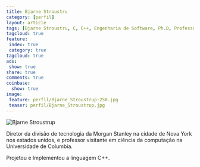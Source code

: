 ```yaml
---
title: Bjarne Stroustru
category: [perfil]
layout: article
tags: [Bjarne Stroustru, C, C++, Engenharia de Software, Ph.D, Professor, Linguagem, Programção, Universidade, New York, Morgan Stanley, Ciência da Computação, Clumbia University]
tagcloud: true
feature:
 index: true
 category: true
tagcloud: true
ads: 
 show: true
share: true
comments: true
coinbase:
  show: true
image:
 feature: perfil/Bjarne_Stroustrup-250.jpg
 teaser: perfil/Bjarne_Stroustrup.jpg
---
```


![Bjarne Stroustrup](/image/perfil/Bjarne_Stroustrup.jpg)

Diretor da divisão de tecnologia da Morgan Stanley na cidade de Nova York nos estados unidos, e professor visitante em ciência da computação na Universidade de Columbia.

Projetou e Implementou a linguagem C++.